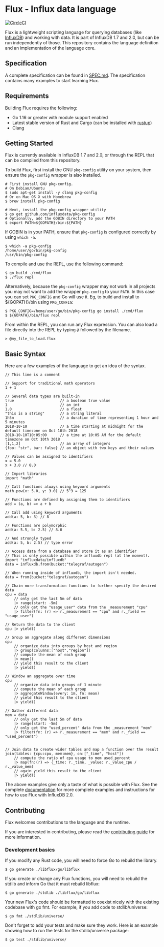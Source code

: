 # Flux - Influx data language

[![CircleCI](https://circleci.com/gh/influxdata/flux/tree/master.svg?style=svg)](https://circleci.com/gh/influxdata/flux/tree/master)


Flux is a lightweight scripting language for querying databases (like [InfluxDB](https://github.com/influxdata/influxdb)) and working with data.
It is part of InfluxDB 1.7 and 2.0, but can be run independently of those.
This repository contains the language definition and an implementation of the language core.

## Specification

A complete specification can be found in [SPEC.md](./docs/SPEC.md).
The specification contains many examples to start learning Flux.

## Requirements

Building Flux requires the following:

* Go 1.16 or greater with module support enabled
* Latest stable version of Rust and Cargo (can be installed with [rustup](https://rustup.rs/))
* Clang

## Getting Started

Flux is currently available in InfluxDB 1.7 and 2.0, or through the REPL that can be compiled from this repository.

To build Flux, first install the GNU `pkg-config` utility on your system, then ensure the `pkg-config` wrapper is also installed.

```
# First install GNU pkg-config.
# On Debian/Ubuntu
$ sudo apt-get install -y clang pkg-config
# Or on Mac OS X with Homebrew
$ brew install pkg-config

# Next, install the pkg-config wrapper utility
$ go get github.com/influxdata/pkg-config
# Optionally, add the GOBIN directory to your PATH
$ export PATH=${GOPATH}/bin:${PATH}
```

If GOBIN is in your PATH, ensure that `pkg-config` is configured correctly by using `which -a`.

```
$ which -a pkg-config
/home/user/go/bin/pkg-config
/usr/bin/pkg-config
```

To compile and use the REPL, use the following command:

```
$ go build ./cmd/flux
$ ./flux repl
```

Alternatively, because the `pkg-config` wrapper may not work in all projects you may not want to add the wrapper `pkg-config` to your `PATH`. In this case you can set `PKG_CONFIG` and Go will use it. Eg, to build and install to ${GOPATH}/bin using `PKG_CONFIG`:

```
$ PKG_CONFIG=/home/user/go/bin/pkg-config go install ./cmd/flux
$ ${GOPATH}/bin/flux repl
```

From within the REPL, you can run any Flux expression.
You can also load a file directly into the REPL by typing `@` followed by the filename.

```
> @my_file_to_load.flux
```

## Basic Syntax

Here are a few examples of the language to get an idea of the syntax.


    // This line is a comment

    // Support for traditional math operators
    1 + 1

    // Several data types are built-in
    true                     // a boolean true value
    1                        // an int
    1.0                      // a float
    "this is a string"       // a string literal
    1h5m                     // a duration of time representing 1 hour and 5 minutes
    2018-10-10               // a time starting at midnight for the default timezone on Oct 10th 2018
    2018-10-10T10:05:00      // a time at 10:05 AM for the default timezone on Oct 10th 2018
    [1,1,2]                  // an array of integers
    {foo: "str", bar: false} // an object with two keys and their values

    // Values can be assigned to identifiers
    x = 5.0
    x + 3.0 // 8.0

    // Import libraries
    import "math"

    // Call functions always using keyword arguments
    math.pow(x: 5.0, y: 3.0) // 5^3 = 125

    // Functions are defined by assigning them to identifiers
    add = (a, b) => a + b

    // Call add using keyword arguments
    add(a: 5, b: 3) // 8

    // Functions are polymorphic
    add(a: 5.5, b: 2.5) // 8.0
    
    // And strongly typed
    add(a: 5, b: 2.5) // type error

    // Access data from a database and store it as an identifier
    // This is only possible within the influxdb repl (at the moment).
    import "influxdata/influxdb"
    data = influxdb.from(bucket:"telegraf/autogen")
    
    // When running inside of influxdb, the import isn't needed.
    data = from(bucket:"telegraf/autogen")

    // Chain more transformation functions to further specify the desired data
    cpu = data 
        // only get the last 5m of data
        |> range(start: -5m)
        // only get the "usage_user" data from the _measurement "cpu"
        |> filter(fn: (r) => r._measurement == "cpu" and r._field == "usage_user")

    // Return the data to the client
    cpu |> yield()

    // Group an aggregate along different dimensions
    cpu
        // organize data into groups by host and region
        |> group(columns:["host","region"])
        // compute the mean of each group
        |> mean()
        // yield this result to the client
        |> yield()

    // Window an aggregate over time
    cpu
        // organize data into groups of 1 minute
        // compute the mean of each group
        |> aggregateWindow(every: 1m, fn: mean)
        // yield this result to the client
        |> yield()

    // Gather different data
    mem = data 
        // only get the last 5m of data
        |> range(start: -5m)
        // only get the "used_percent" data from the _measurement "mem"
        |> filter(fn: (r) => r._measurement == "mem" and r._field == "used_percent")


    // Join data to create wider tables and map a function over the result
    join(tables: {cpu:cpu, mem:mem}, on:["_time", "host"])
        // compute the ratio of cpu usage to mem used_percent
        |> map(fn:(r) => {_time: r._time, _value: r._value_cpu / r._value_mem)
        // again yield this result to the client
        |> yield()

The above examples give only a taste of what is possible with Flux.
See the complete [documentation](https://v2.docs.influxdata.com/v2.0/query-data/get-started/) for more complete examples and instructions for how to use Flux with InfluxDB 2.0.

## Contributing

Flux welcomes contributions to the language and the runtime.

If you are interested in contributing, please read the [contributing guide](https://github.com/influxdata/flux/blob/master/CONTRIBUTING.md) for more information.

### Development basics

If you modify any Rust code, you will need to force Go to rebuild the library.

```
$ go generate ./libflux/go/libflux
```

If you create or change any Flux functions, you will need to rebuild the stdlib and inform Go that it must rebuild libflux:
```
$ go generate ./stdlib ./libflux/go/libflux
```

Your new Flux's code should be formatted to coexist nicely with the existing codebase with go fmt.  For example, if you add code to stdlib/universe:
```
$ go fmt ./stdlib/universe/
```

Don't forget to add your tests and make sure they work. Here is an example showing how to run the tests for the stdlib/universe package:
```
$ go test ./stdlib/universe/
```

